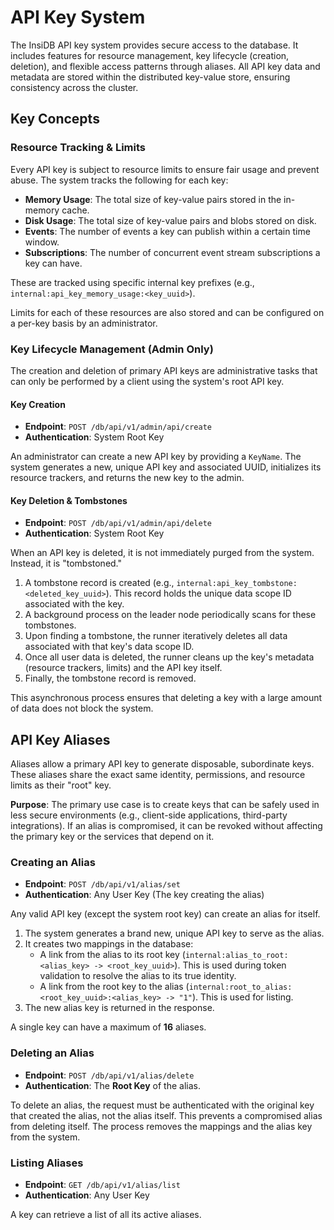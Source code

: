 # API Key System

The InsiDB API key system provides secure access to the database. It includes features for resource management, key lifecycle (creation, deletion), and flexible access patterns through aliases. All API key data and metadata are stored within the distributed key-value store, ensuring consistency across the cluster.

## Key Concepts

### Resource Tracking & Limits

Every API key is subject to resource limits to ensure fair usage and prevent abuse. The system tracks the following for each key:

*   **Memory Usage**: The total size of key-value pairs stored in the in-memory cache.
*   **Disk Usage**: The total size of key-value pairs and blobs stored on disk.
*   **Events**: The number of events a key can publish within a certain time window.
*   **Subscriptions**: The number of concurrent event stream subscriptions a key can have.

These are tracked using specific internal key prefixes (e.g., `internal:api_key_memory_usage:<key_uuid>`).

Limits for each of these resources are also stored and can be configured on a per-key basis by an administrator.

### Key Lifecycle Management (Admin Only)

The creation and deletion of primary API keys are administrative tasks that can only be performed by a client using the system's root API key.

#### Key Creation

*   **Endpoint**: `POST /db/api/v1/admin/api/create`
*   **Authentication**: System Root Key

An administrator can create a new API key by providing a `KeyName`. The system generates a new, unique API key and associated UUID, initializes its resource trackers, and returns the new key to the admin.

#### Key Deletion & Tombstones

*   **Endpoint**: `POST /db/api/v1/admin/api/delete`
*   **Authentication**: System Root Key

When an API key is deleted, it is not immediately purged from the system. Instead, it is "tombstoned."

1.  A tombstone record is created (e.g., `internal:api_key_tombstone:<deleted_key_uuid>`). This record holds the unique data scope ID associated with the key.
2.  A background process on the leader node periodically scans for these tombstones.
3.  Upon finding a tombstone, the runner iteratively deletes all data associated with that key's data scope ID.
4.  Once all user data is deleted, the runner cleans up the key's metadata (resource trackers, limits) and the API key itself.
5.  Finally, the tombstone record is removed.

This asynchronous process ensures that deleting a key with a large amount of data does not block the system.

## API Key Aliases

Aliases allow a primary API key to generate disposable, subordinate keys. These aliases share the exact same identity, permissions, and resource limits as their "root" key.

**Purpose**: The primary use case is to create keys that can be safely used in less secure environments (e.g., client-side applications, third-party integrations). If an alias is compromised, it can be revoked without affecting the primary key or the services that depend on it.

### Creating an Alias

*   **Endpoint**: `POST /db/api/v1/alias/set`
*   **Authentication**: Any User Key (The key creating the alias)

Any valid API key (except the system root key) can create an alias for itself.

1.  The system generates a brand new, unique API key to serve as the alias.
2.  It creates two mappings in the database:
    *   A link from the alias to its root key (`internal:alias_to_root:<alias_key> -> <root_key_uuid>`). This is used during token validation to resolve the alias to its true identity.
    *   A link from the root key to the alias (`internal:root_to_alias:<root_key_uuid>:<alias_key> -> "1"`). This is used for listing.
3.  The new alias key is returned in the response.

A single key can have a maximum of **16** aliases.

### Deleting an Alias

*   **Endpoint**: `POST /db/api/v1/alias/delete`
*   **Authentication**: The **Root Key** of the alias.

To delete an alias, the request must be authenticated with the original key that created the alias, not the alias itself. This prevents a compromised alias from deleting itself. The process removes the mappings and the alias key from the system.

### Listing Aliases

*   **Endpoint**: `GET /db/api/v1/alias/list`
*   **Authentication**: Any User Key

A key can retrieve a list of all its active aliases.
